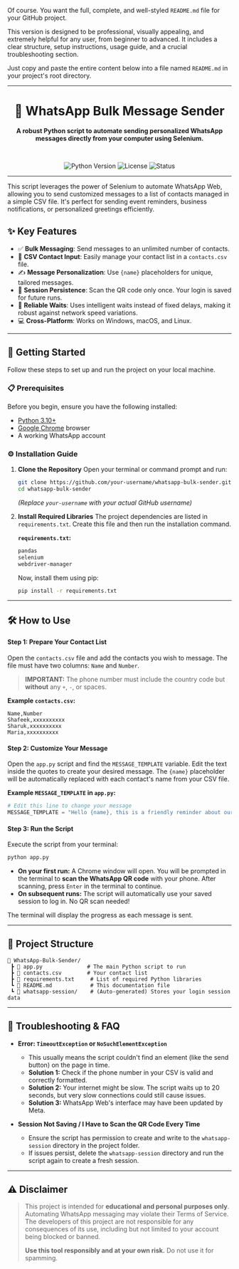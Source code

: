 Of course. You want the full, complete, and well-styled `README.md` file for your GitHub project.

This version is designed to be professional, visually appealing, and extremely helpful for any user, from beginner to advanced. It includes a clear structure, setup instructions, usage guide, and a crucial troubleshooting section.

Just copy and paste the entire content below into a file named `README.md` in your project's root directory.

---

<div align="center">

# 📩 WhatsApp Bulk Message Sender

**A robust Python script to automate sending personalized WhatsApp messages directly from your computer using Selenium.**

<br>

<p align="center">
  <img src="https://img.shields.io/badge/Python-3.10+-blue.svg" alt="Python Version">
  <img src="https://img.shields.io/badge/License-MIT-green.svg" alt="License">
  <img src="https://img.shields.io/badge/Status-Active-brightgreen" alt="Status">
</p>

</div>

---

This script leverages the power of Selenium to automate WhatsApp Web, allowing you to send customized messages to a list of contacts managed in a simple CSV file. It's perfect for sending event reminders, business notifications, or personalized greetings efficiently.

<!-- Optional: Add a GIF or screenshot here -->
<!-- <p align="center">
  <img src="path/to/your/demo.gif" alt="Script in Action">
</p> -->

## ✨ Key Features

-   ✅ **Bulk Messaging**: Send messages to an unlimited number of contacts.
-   📄 **CSV Contact Input**: Easily manage your contact list in a `contacts.csv` file.
-   ✍️ **Message Personalization**: Use `{name}` placeholders for unique, tailored messages.
-   🔐 **Session Persistence**: Scan the QR code only once. Your login is saved for future runs.
-   🧠 **Reliable Waits**: Uses intelligent waits instead of fixed delays, making it robust against network speed variations.
-   💻 **Cross-Platform**: Works on Windows, macOS, and Linux.

---

## 🚀 Getting Started

Follow these steps to set up and run the project on your local machine.

### 📋 Prerequisites

Before you begin, ensure you have the following installed:
-   [Python 3.10+](https://www.python.org/downloads/)
-   [Google Chrome](https://www.google.com/chrome/) browser
-   A working WhatsApp account

### ⚙️ Installation Guide

1.  **Clone the Repository**
    Open your terminal or command prompt and run:
    ```bash
    git clone https://github.com/your-username/whatsapp-bulk-sender.git
    cd whatsapp-bulk-sender
    ```
    *(Replace `your-username` with your actual GitHub username)*

2.  **Install Required Libraries**
    The project dependencies are listed in `requirements.txt`. Create this file and then run the installation command.

    **`requirements.txt`:**
    ```txt
    pandas
    selenium
    webdriver-manager
    ```

    Now, install them using pip:
    ```bash
    pip install -r requirements.txt
    ```

---

## 🛠️ How to Use

#### Step 1: Prepare Your Contact List

Open the `contacts.csv` file and add the contacts you wish to message. The file must have two columns: `Name` and `Number`.

> **IMPORTANT:** The phone number must include the country code but **without** any `+`, `-`, or spaces.

**Example `contacts.csv`:**
```csv
Name,Number
Shafeek,xxxxxxxxxx
Sharuk,xxxxxxxxxx
Maria,xxxxxxxxxx
```

#### Step 2: Customize Your Message

Open the `app.py` script and find the `MESSAGE_TEMPLATE` variable. Edit the text inside the quotes to create your desired message. The `{name}` placeholder will be automatically replaced with each contact's name from your CSV file.

**Example `MESSAGE_TEMPLATE` in `app.py`:**
```python
# Edit this line to change your message
MESSAGE_TEMPLATE = "Hello {name}, this is a friendly reminder about our meeting tomorrow! 👋"
```

#### Step 3: Run the Script

Execute the script from your terminal:
```bash
python app.py
```

-   **On your first run:** A Chrome window will open. You will be prompted in the terminal to **scan the WhatsApp QR code** with your phone. After scanning, press `Enter` in the terminal to continue.
-   **On subsequent runs:** The script will automatically use your saved session to log in. No QR scan needed!

The terminal will display the progress as each message is sent.

---

## 📂 Project Structure

```
📁 WhatsApp-Bulk-Sender/
 ┣ 📄 app.py              # The main Python script to run
 ┣ 📄 contacts.csv        # Your contact list
 ┣ 📄 requirements.txt     # List of required Python libraries
 ┗ 📄 README.md            # This documentation file
 ┗ 📁 whatsapp-session/    # (Auto-generated) Stores your login session data
```

---

## 🤔 Troubleshooting & FAQ

-   **Error: `TimeoutException` or `NoSuchElementException`**
    -   This usually means the script couldn't find an element (like the send button) on the page in time.
    -   **Solution 1:** Check if the phone number in your CSV is valid and correctly formatted.
    -   **Solution 2:** Your internet might be slow. The script waits up to 20 seconds, but very slow connections could still cause issues.
    -   **Solution 3:** WhatsApp Web's interface may have been updated by Meta.

-   **Session Not Saving / I Have to Scan the QR Code Every Time**
    -   Ensure the script has permission to create and write to the `whatsapp-session` directory in the project folder.
    -   If issues persist, delete the `whatsapp-session` directory and run the script again to create a fresh session.

---

## ⚠️ Disclaimer

> This project is intended for **educational and personal purposes only**. Automating WhatsApp messaging may violate their Terms of Service. The developers of this project are not responsible for any consequences of its use, including but not limited to your account being blocked or banned.
>
> **Use this tool responsibly and at your own risk.** Do not use it for spamming.
